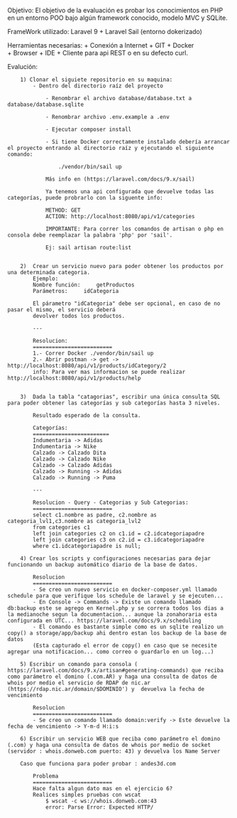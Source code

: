 Objetivo:
    El objetivo de la evaluación es probar los conocimientos en PHP en un entorno POO bajo algún framework conocido, 
    modelo MVC y SQLite.

FrameWork utilizado: Laravel 9 + Laravel Sail (entorno dokerizado)


Herramientas necesarias:
        + Conexión a Internet
        + GIT
        + Docker  
        + Browser
        + IDE 
        + Cliente para api REST o en su defecto curl.   
        

Evalución:
            
        1) Clonar el siguiete repositorio en su maquina:
            - Dentro del directorio raíz del proyecto

                - Renombrar el archivo database/database.txt a database/database.sqlite

                - Renombrar archivo .env.example a .env
            
                - Ejecutar composer install

                - Si tiene Docker correctamente instalado debería arrancar el proyecto entrando al directorio raíz y ejecutando el siguiente comando:
            
                    ./vendor/bin/sail up

                Más info en (https://laravel.com/docs/9.x/sail)
            
                Ya tenemos una api configurada que devuelve todas las categorías, puede probrarlo con la siguente info:
        
                METHOD: GET
                ACTION: http://localhost:8080/api/v1/categories

                IMPORTANTE: Para correr los comandos de artisan o php en consola debe reemplazar la palabra 'php' por 'sail'. 
            
                Ej: sail artisan route:list
            
    
        2)  Crear un servicio nuevo para poder obtener los productos por una determinada categoria.
            Ejemplo: 
    	    Nombre función: 	getProductos 
            Parámetros: 	idCategoria 
            
            El párametro "idCategoria" debe ser opcional, en caso de no pasar el mismo, el servicio deberá
            devolver todos los productos.
            
            ---

            Resolucion: 
            =========================
            1.- Correr Docker ./vendor/bin/sail up
            2.- Abrir postman -> get -> http://localhost:8080/api/v1/products/idCategory/2 
            info: Para ver mas informacion se puede realizar  http://localhost:8080/api/v1/products/help

        
        3)  Dada la tabla "catagorias", escribir una única consulta SQL para poder obtener las categorías y sub categorías hasta 3 niveles.
            
            Resultado esperado de la consulta.
            
            Categorías:
            ========================
            Indumentaria -> Adidas
            Indumentaria -> Nike
            Calzado -> Calzado Dita
            Calzado -> Calzado Nike
            Calzado -> Calzado Adidas
            Calzado -> Running -> Adidas
            Calzado -> Running -> Puma 

            ---

            Resolucion - Query - Categorias y Sub Categorias:
            =========================
            select c1.nombre as padre, c2.nombre as categoria_lvl1,c3.nombre as categoria_lvl2
            from categories c1
            left join categories c2 on c1.id = c2.idcategoriapadre
            left join categories c3 on c2.id = c3.idcategoriapadre
            where c1.idcategoriapadre is null;

        4) Crear los scripts y configuraciones necesarias para dejar funcionando un backup automático diario de la base de datos. 

            Resolucion 
            =========================
            - Se creo un nuevo servicio en docker-composer.yml llamado schedule para que verifique los schedule de laravel y se ejecuten...
            - En Console -> Commands -> Existe un comando llamado db:backup este se agrego en Kernel.php y se correra todos los dias a la medianoche segun la documentacion... aunque la zonahoraria esta configurada en UTC... https://laravel.com/docs/9.x/scheduling
            - El comando es bastante simple como es un sqlite realizo un copy() a storage/app/backup ahi dentro estan los backup de la base de datos
            (Esta capturado el error de copy() en caso que se necesite agregar una notificacion... como correo o guardarlo en un log...)

        5) Escribir un comando para consola ( https://laravel.com/docs/9.x/artisan#generating-commands) que reciba como parámetro el domino (.com.AR) y haga una consulta de datos de whois por medio el servicio de RDAP de nic.ar (https://rdap.nic.ar/domain/$DOMINIO') y  devuelva la fecha de vencimiento

            Resolucion
            =========================
            - Se creo un comando llamado domain:verify -> Este devuelve la fecha de vencimiento -> Y-m-d H:i:s

        6) Escribir un servicio WEB que reciba como parámetro el domino (.com) y haga una consulta de datos de whois por medio de socket (servidor : whois.donweb.com puerto: 43) y devuelva los Name Server

        Caso que funciona para poder probar : andes3d.com

            Problema
            =========================
            Hace falta algun dato mas en el ejercicio 6?
            Realices simples pruebas con wscat
                $ wscat -c ws://whois.donweb.com:43
                error: Parse Error: Expected HTTP/
